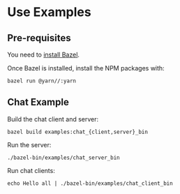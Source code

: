 # Use Examples

## Pre-requisites

You need to [install Bazel](https://docs.bazel.build/versions/master/install.html).

Once Bazel is installed, install the NPM packages with:
```
bazel run @yarn//:yarn
```

## Chat Example

Build the chat client and server:
```
bazel build examples:chat_{client,server}_bin
```

Run the server:
```
./bazel-bin/examples/chat_server_bin
```

Run chat clients:
```
echo Hello all | ./bazel-bin/examples/chat_client_bin
```
